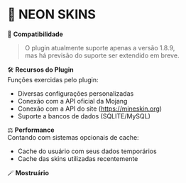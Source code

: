 # 🎀 NEON SKINS

🧪 **Compatibilidade**
  > O plugin atualmente suporte apenas a versão 1.8.9,
  > <br>mas há previsão do suporte ser extendido em breve.</br>

🛠 **Recursos do Plugin**
  <br>Funções exercidas pelo plugin:</br>
  - Diversas configurações personalizadas
  - Conexão com a API oficial da Mojang
  - Conexão com a API do site (https://mineskin.org)
  - Suporte a bancos de dados (SQLITE/MySQL)

⚖️ **Performance**
  <br>Contando com sistemas opcionais de cache:</br>
  - Cache do usuário com seus dados temporários
  - Cache das skins utilizadas recentemente

🪄 **Mostruário**


